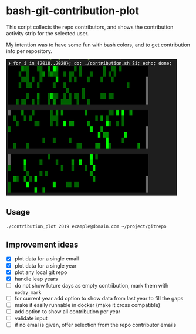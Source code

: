 # bash-git-contribution-plot

This script collects the repo contributors, and shows the contribution activity strip for the selected user.

My intention was to have some fun with bash colors, and to get contribution info per repository.

![How it looks like](./demo.png)

## Usage

```bash
./contribution_plot 2019 example@domain.com ~/project/gitrepo
```

## Improvement ideas

- [x] plot data for a single email
- [x] plot data for a single year
- [x] plot any local git repo
- [x] handle leap years
- [ ] do not show future days as empty contribution, mark them with `noday_mark`
- [ ] for current year add option to show data from last year to fill the gaps
- [ ] make it easily runnable in docker (make it cross compatible)
- [ ] add option to show all contribution per year
- [ ] validate input
- [ ] if no emal is given, offer selection from the repo contributor emails
